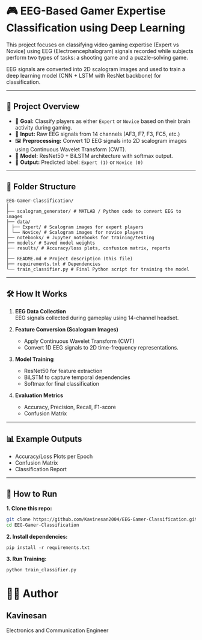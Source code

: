 # 🎮 EEG-Based Gamer Expertise Classification using Deep Learning

This project focuses on classifying video gaming expertise (Expert vs Novice) using EEG (Electroencephalogram) signals recorded while subjects perform two types of tasks: a shooting game and a puzzle-solving game.

EEG signals are converted into 2D scalogram images and used to train a deep learning model (CNN + LSTM with ResNet backbone) for classification.

---

## 🧠 Project Overview

- 🎯 **Goal:** Classify players as either `Expert` or `Novice` based on their brain activity during gaming.
- 🧪 **Input:** Raw EEG signals from 14 channels (AF3, F7, F3, FC5, etc.)
- 🖼️ **Preprocessing:** Convert 1D EEG signals into 2D scalogram images using Continuous Wavelet Transform (CWT).
- 🧠 **Model:** ResNet50 + BiLSTM architecture with softmax output.
- 🎯 **Output:** Predicted label: `Expert (1)` or `Novice (0)`

---

## 📂 Folder Structure
 ```
EEG-Gamer-Classification/
│
├── scalogram_generator/ # MATLAB / Python code to convert EEG to images
├── data/
│ ├── Expert/ # Scalogram images for expert players
│ └── Novice/ # Scalogram images for novice players
├── notebooks/ # Jupyter notebooks for training/testing
├── models/ # Saved model weights
├── results/ # Accuracy/loss plots, confusion matrix, reports
│
├── README.md # Project description (this file)
├── requirements.txt # Dependencies
└── train_classifier.py # Final Python script for training the model
 ```

---

## 🛠️ How It Works

1. **EEG Data Collection**  
   EEG signals collected during gameplay using 14-channel headset.

2. **Feature Conversion (Scalogram Images)**  
   - Apply Continuous Wavelet Transform (CWT)
   - Convert 1D EEG signals to 2D time-frequency representations.

3. **Model Training**  
   - ResNet50 for feature extraction
   - BiLSTM to capture temporal dependencies
   - Softmax for final classification

4. **Evaluation Metrics**  
   - Accuracy, Precision, Recall, F1-score  
   - Confusion Matrix

---

## 📊 Example Outputs

- Accuracy/Loss Plots per Epoch  
- Confusion Matrix  
- Classification Report

---

## 🚀 How to Run

**1. Clone this repo:**
   ```bash
   git clone https://github.com/Kavinesan2004/EEG-Gamer-Classification.git
   cd EEG-Gamer-Classification
   ```
**2. Install dependencies:**
   ```
   pip install -r requirements.txt
   ```
**3. Run Training:**
   ```
   python train_classifier.py
   ```
# 👨‍💻 Author
## Kavinesan
Electronics and Communication Engineer


